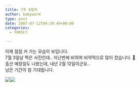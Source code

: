 ```yaml
---
title: 7주 6일차
author: babyworm
type: post
date: 2007-07-12T04:29:49+00:00
categories:
  - 아빠되기

---
```

이제 점점 커 가는 모습이 보입니다.  
7월 3일날 찍은 사진인데.. 지난번에 비하여 비약적으로 많이 컸습니다. 🙂  
출산 예정일도 나왔는데, 내년 2월 12일이군요..  
남은 기간이 참 기대됩니다. 

<img decoding="async" src="https://i0.wp.com/babyworm.net/wordpress/wp-content/uploads/1/dk2.jpg?w=400" class="aligncenter" data-recalc-dims="1" /><img decoding="async" src="https://i0.wp.com/babyworm.net/wordpress/wp-content/uploads/1/dk3.jpg?w=400" class="aligncenter" data-recalc-dims="1" />
